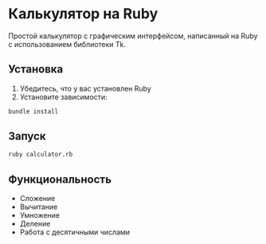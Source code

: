 # Калькулятор на Ruby

Простой калькулятор с графическим интерфейсом, написанный на Ruby с использованием библиотеки Tk.

## Установка

1. Убедитесь, что у вас установлен Ruby
2. Установите зависимости:
```bash
bundle install
```

## Запуск

```bash
ruby calculator.rb
```

## Функциональность

- Сложение
- Вычитание
- Умножение
- Деление
- Работа с десятичными числами